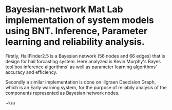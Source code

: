# Bayesian-network Mat Lab implementation of system models using BNT. Inference, Parameter learning and reliability analysis. 
Firstly, HailFinder2.5 is a Bayesian network (56 nodes and 66 edges) that is design for hail forcasting system. Here analyzed is Kevin Murphy's Bayes tool box inference algorithms' as well as parameter learning algorithms' accuracy and efficiency.

Secondly a similar implementation is done on illgraen Deecision Graph, which is an Early warning system,
for the purpose of reliabily analysis of the components represented as Bayesian network nodes.

~k/a
